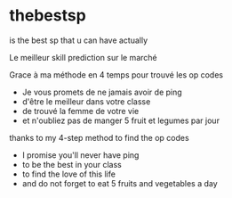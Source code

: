 # thebestsp
is the best sp that u can have actually

Le meilleur skill prediction sur le marché

Grace à ma méthode en 4 temps pour trouvé les op codes

- Je vous promets de ne jamais avoir de ping 
- d'être le meilleur dans votre classe
- de trouvé la femme de votre vie 
- et n'oubliez pas de manger 5 fruit et legumes par jour 

thanks to my 4-step method to find the op codes

- I promise you'll never have ping
- to be the best in your class
- to find the love of this life 
- and do not forget to eat 5 fruits and vegetables a day
